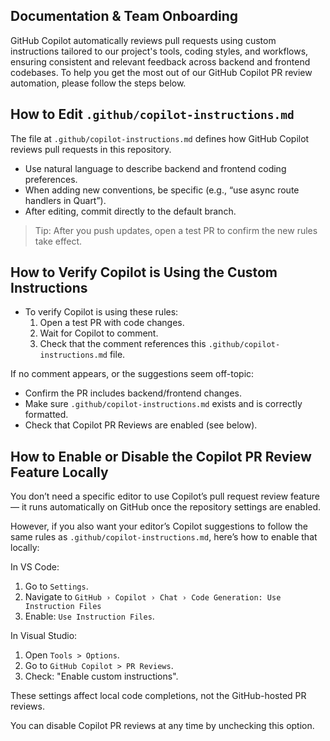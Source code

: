 ## Documentation & Team Onboarding
GitHub Copilot automatically reviews pull requests using custom instructions tailored to our project's tools, coding styles, and workflows, ensuring consistent and relevant feedback across backend and frontend codebases. To help you get the most out of our GitHub Copilot PR review automation, please follow the steps below.

## How to Edit `.github/copilot-instructions.md`
The file at `.github/copilot-instructions.md` defines how GitHub Copilot reviews pull requests in this repository.

- Use natural language to describe backend and frontend coding preferences.
- When adding new conventions, be specific (e.g., “use async route handlers in Quart”).
- After editing, commit directly to the default branch.

> Tip: After you push updates, open a test PR to confirm the new rules take effect.

## How to Verify Copilot is Using the Custom Instructions
- To verify Copilot is using these rules:
  1. Open a test PR with code changes.
  2. Wait for Copilot to comment.
  3. Check that the comment references this `.github/copilot-instructions.md` file.

If no comment appears, or the suggestions seem off-topic:
- Confirm the PR includes backend/frontend changes.
- Make sure `.github/copilot-instructions.md` exists and is correctly formatted.
- Check that Copilot PR Reviews are enabled (see below).

## How to Enable or Disable the Copilot PR Review Feature Locally
You don’t need a specific editor to use Copilot’s pull request review feature — it runs automatically on GitHub once the repository settings are enabled.

However, if you also want your editor’s Copilot suggestions to follow the same rules as `.github/copilot-instructions.md`, here’s how to enable that locally:

In VS Code: 
1. Go to `Settings`.
2. Navigate to `GitHub › Copilot › Chat › Code Generation: Use Instruction Files`
3. Enable: `Use Instruction Files`.

In Visual Studio: 
1. Open `Tools > Options`.
2. Go to `GitHub Copilot > PR Reviews`.
3. Check: "Enable custom instructions".

These settings affect local code completions, not the GitHub-hosted PR reviews.

You can disable Copilot PR reviews at any time by unchecking this option.